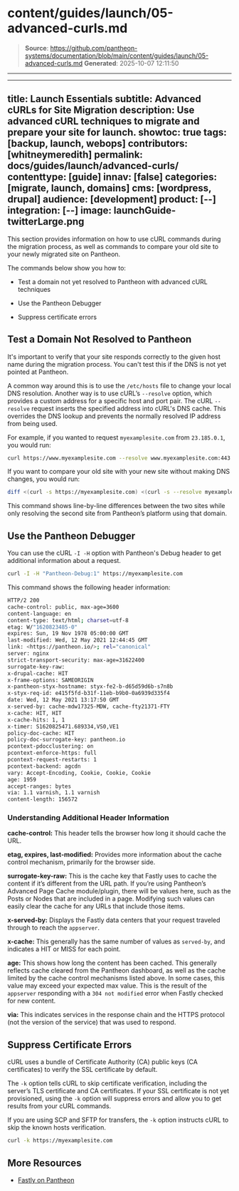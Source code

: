 # content/guides/launch/05-advanced-curls.md

> **Source**: https://github.com/pantheon-systems/documentation/blob/main/content/guides/launch/05-advanced-curls.md
> **Generated**: 2025-10-07 12:11:50

---

---
title: Launch Essentials
subtitle: Advanced cURLs for Site Migration
description: Use advanced cURL techniques to migrate and prepare your site for launch.
showtoc: true
tags: [backup, launch, webops]
contributors: [whitneymeredith]
permalink: docs/guides/launch/advanced-curls/
contenttype: [guide]
innav: [false]
categories: [migrate, launch, domains]
cms: [wordpress, drupal]
audience: [development]
product: [--]
integration: [--]
image: launchGuide-twitterLarge.png
---

This section provides information on how to use cURL commands during the migration process, as well as commands to compare your old site to your newly migrated site on Pantheon. 

The commands below show you how to:

- Test a domain not yet resolved to Pantheon with advanced cURL techniques 
 
- Use the Pantheon Debugger

- Suppress certificate errors

## Test a Domain Not Resolved to Pantheon

It's important to verify that your site responds correctly to the given host name during the migration process. You can't test this if the DNS is not yet pointed at Pantheon. 

A common way around this is to use the `/etc/hosts` file to change your local DNS resolution. Another way is to use cURL’s `--resolve` option, which provides a custom address for a specific host and port pair. The cURL `--resolve` request inserts the specified address into cURL's DNS cache. This overrides the DNS lookup and prevents the normally resolved IP address from being used. 

For example, if you wanted to request `myexamplesite.com` from `23.185.0.1`, you would run:

```bash
curl https://www.myexamplesite.com --resolve www.myexamplesite.com:443:23.185.0.1
```

If you want to compare your old site with your new site without making DNS changes, you would run:

```bash
diff <(curl -s https://myexamplesite.com) <(curl -s --resolve myexamplesite.com:443:23.185.0.1 https://mycoolwebsite.com)
```

This command shows line-by-line differences between the two sites while only resolving the second site from Pantheon’s platform using that domain.

## Use the Pantheon Debugger

You can use the cURL `-I -H` option with Pantheon's Debug header to get additional information about a request.

 ```bash
 curl -I -H "Pantheon-Debug:1" https://myexamplesite.com
 ```

This command shows the following header information:

 ```bash
 HTTP/2 200
 cache-control: public, max-age=3600
 content-language: en
 content-type: text/html; charset=utf-8
 etag: W/"1620823485-0"
 expires: Sun, 19 Nov 1978 05:00:00 GMT
 last-modified: Wed, 12 May 2021 12:44:45 GMT        
 link: <https://pantheon.io/>; rel="canonical"       
 server: nginx
 strict-transport-security: max-age=31622400
 surrogate-key-raw:
 x-drupal-cache: HIT
 x-frame-options: SAMEORIGIN
 x-pantheon-styx-hostname: styx-fe2-b-d65d59d6b-s7n8b
 x-styx-req-id: e415f5fd-b31f-11eb-b9b0-0a6939d335f4 
 date: Wed, 12 May 2021 13:17:50 GMT
 x-served-by: cache-mdw17325-MDW, cache-fty21371-FTY 
 x-cache: HIT, HIT
 x-cache-hits: 1, 1
 x-timer: S1620825471.689334,VS0,VE1
 policy-doc-cache: HIT
 policy-doc-surrogate-key: pantheon.io
 pcontext-pdocclustering: on
 pcontext-enforce-https: full
 pcontext-request-restarts: 1
 pcontext-backend: agcdn
 vary: Accept-Encoding, Cookie, Cookie, Cookie
 age: 1959
 accept-ranges: bytes
 via: 1.1 varnish, 1.1 varnish
 content-length: 156572
 ```

### Understanding Additional Header Information

**cache-control:** This header tells the browser how long it should cache the URL.

**etag, expires, last-modified:** Provides more information about the cache control mechanism, primarily for the browser side.

**surrogate-key-raw:** This is the cache key that Fastly uses to cache the content if it’s different from the URL path. If you’re using Pantheon’s Advanced Page Cache module/plugin, there will be values here, such as the Posts or Nodes that are included in a page. Modifying such values can easily clear the cache for any URLs that include those items.

**x-served-by:** Displays the Fastly data centers that your request traveled through to reach the `appserver`.

**x-cache:** This generally has the same number of values as `served-by`, and indicates a HIT or MISS for each point.

**age:** This shows how long the content has been cached. This generally reflects cache cleared from the Pantheon dashboard, as well as the cache limited by the cache control mechanisms listed above. In some cases, this value may exceed your expected max value. This is the result of the `appserver` responding with a `304 not modified` error when Fastly checked for new content.

**via:** This indicates services in the response chain and the HTTPS protocol (not the version of the service) that was used to respond.

## Suppress Certificate Errors

cURL uses a bundle of Certificate Authority (CA) public keys (CA certificates) to verify the SSL certificate by default.

The `-k` option tells cURL to skip certificate verification, including the server’s TLS certificate and CA certificates. If your SSL certificate is not yet provisioned, using the `-k` option will suppress errors and allow you to get results from your cURL commands.

If you are using SCP and SFTP for transfers, the `-k` option instructs cURL to skip the known hosts verification. 

 ```bash
 curl -k https://myexamplesite.com
 ```

## More Resources

- [Fastly on Pantheon](/guides/fastly-pantheon)
